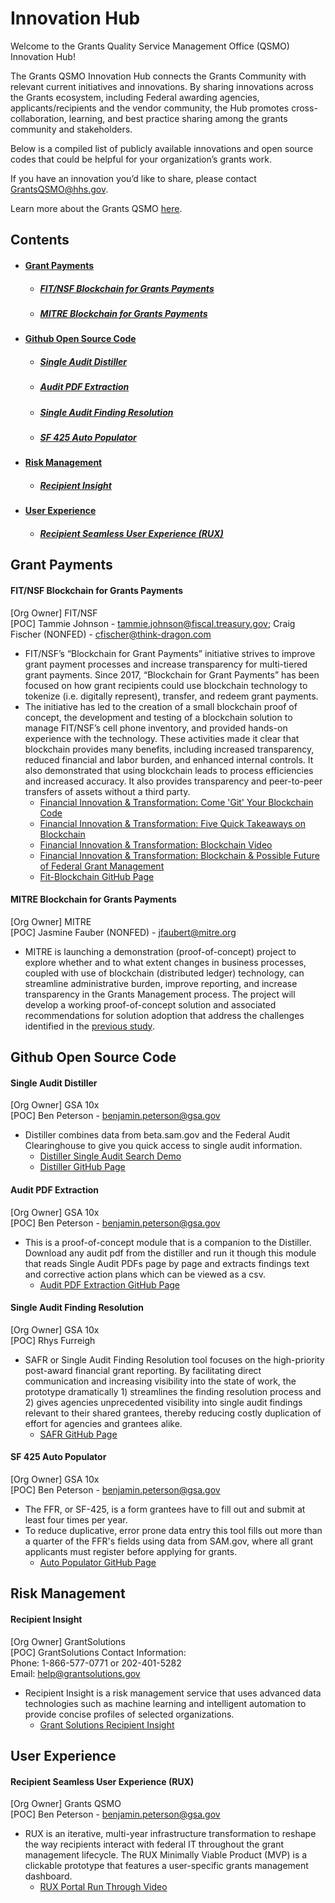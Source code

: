 # Innovation Hub
Welcome to the Grants Quality Service Management Office (QSMO) Innovation Hub!

The Grants QSMO Innovation Hub connects the Grants Community with relevant current initiatives and innovations. By sharing innovations across the Grants ecosystem, including Federal awarding agencies, applicants/recipients and the vendor community, the Hub promotes cross-collaboration, learning, and best practice sharing among the grants community and stakeholders.

Below is a compiled list of publicly available innovations and open source codes that could be helpful for your organization’s grants work.

If you have an innovation you’d like to share, please contact GrantsQSMO@hhs.gov.

Learn more about the Grants QSMO [here](https://www.hhs.gov/about/agencies/asfr/grants-management-quality-services-management-office/index.html).

## Contents
- #### <a href='#grantPayments'>Grant Payments</a>
   - ##### <a href='#fitnsfBlockchain'>FIT/NSF Blockchain for Grants Payments</a>
   - ##### <a href='#mitreBlockchain'>MITRE Blockchain for Grants Payments</a>
- #### <a href='#githubCode'>Github Open Source Code</a>
   - ##### <a href='#singleAuditDis'>Single Audit Distiller</a>
   - ##### <a href='#auditPDFExtract'>Audit PDF Extraction</a>
   - ##### <a href='#singleAuditFindingResolution'>Single Audit Finding Resolution</a>
   - ##### <a href='#sf425AutoPop'>SF 425 Auto Populator</a>
- #### <a href='#riskMngmt'>Risk Management</a>
   - ##### <a href='#recipInsight'>Recipient Insight</a>
- #### <a href='#UX'>User Experience</a>
   - ##### <a href='#recipRUX'>Recipient Seamless User Experience (RUX)</a>
  
## Grant Payments <a id='grantPayments'></a>
#### FIT/NSF Blockchain for Grants Payments <a id='fitnsfBlockchain'></a>
[Org Owner] FIT/NSF<br>
[POC] Tammie Johnson - tammie.johnson@fiscal.treasury.gov; Craig Fischer (NONFED) - cfischer@think-dragon.com
- FIT/NSF’s “Blockchain for Grant Payments” initiative strives to improve grant payment processes and increase transparency for multi-tiered grant payments. Since 2017, “Blockchain for Grant Payments” has been focused on how grant recipients could use blockchain technology to tokenize (i.e. digitally represent), transfer, and redeem grant payments. 
- The initiative has led to the creation of a small blockchain proof of concept, the development and testing of a blockchain solution to manage FIT/NSF’s cell phone inventory, and provided hands-on experience with the technology. These activities made it clear that blockchain provides many benefits, including increased transparency, reduced financial and labor burden, and enhanced internal controls. It also demonstrated that using blockchain leads to process efficiencies and increased accuracy. It also provides transparency and peer-to-peer transfers of assets without a third party.
  - [Financial Innovation & Transformation: Come 'Git' Your Blockchain Code](https://fiscal.treasury.gov/fit/blog/come-git-your-blockchain-code.html)
  - [Financial Innovation & Transformation: Five Quick Takeaways on Blockchain](https://fiscal.treasury.gov/fit/blog/five-quick-takeways-on-blockchain.html)
  - [Financial Innovation & Transformation: Blockchain Video](https://fiscal.treasury.gov/files/fit/US_FITBlockchain_Final_Compressed.mp4)
  - [Financial Innovation & Transformation: Blockchain & Possible Future of Federal Grant Management](https://fmvision.fiscal.treasury.gov/blockchain-and-the-possible-future-of-federal-grant-management.html)
  - [Fit-Blockchain GitHub Page](https://github.com/fiscalservice/fit-blockchain)
#### MITRE Blockchain for Grants Payments <a id='mitreBlockchain'></a>
[Org Owner] MITRE<br>
[POC] Jasmine Fauber (NONFED) - jfaubert@mitre.org
- MITRE is launching a demonstration (proof-of-concept) project to explore whether and to what extent changes in business processes, coupled with use of blockchain (distributed ledger) technology, can streamline administrative burden, improve reporting, and increase transparency in the Grants Management process. The project will develop a working proof-of-concept solution and associated recommendations for solution adoption that address the challenges identified in the [previous study](https://www.mitre.org/publications/technical-papers/assessing-the-potential-to-improve-grants-management-using-blockchain). 

## Github Open Source Code <a id='githubCode'></a>
#### Single Audit Distiller <a id='singleAuditDis'></a>
[Org Owner] GSA 10x<br>
[POC] Ben Peterson - benjamin.peterson@gsa.gov
- Distiller combines data from beta.sam.gov and the Federal Audit Clearinghouse to give you quick access to single audit information.
   - [Distiller Single Audit Search Demo](https://demo-fac-distiller.app.cloud.gov/)
   - [Distiller GitHub Page](https://github.com/18F/federal-grant-reporting/wiki/Distiller)
#### Audit PDF Extraction <a id='auditPDFExtract'></a>
[Org Owner] GSA 10x<br>
[POC] Ben Peterson - benjamin.peterson@gsa.gov
- This is a proof-of-concept module that is a companion to the Distiller. Download any audit pdf from the distiller and run it though this module that reads Single Audit PDFs page by page and extracts findings text and corrective action plans which can be viewed as a csv.
   - [Audit PDF Extraction GitHub Page](https://protect2.fireeye.com/url?k=ef2f2bc4-b37a2214-ef2f1afb-0cc47a6a52de-2c5700c858984ca5&u=https://github.com/18F/federal-grant-reporting/wiki/Audit-PDF-Extraction)
#### Single Audit Finding Resolution <a id='singleAuditFindingResolution'></a>
[Org Owner] GSA 10x<br>
[POC] Rhys Furreigh
- SAFR or Single Audit Finding Resolution tool focuses on the high-priority post-award financial grant reporting. By facilitating direct communication and increasing visibility into the state of work, the prototype dramatically 1) streamlines the finding resolution process and 2) gives agencies unprecedented visibility into single audit findings relevant to their shared grantees, thereby reducing costly duplication of effort for agencies and grantees alike.
   - [SAFR GitHub Page](https://protect2.fireeye.com/url?k=f4188cca-a84d851a-f418bdf5-0cc47a6a52de-53769031945f14d2&u=https://github.com/18F/federal-grant-reporting/wiki/Single-Audit-Finding-Resolution-(SAFR))
#### SF 425 Auto Populator <a id='sf425AutoPop'></a>
[Org Owner] GSA 10x<br>
[POC] Ben Peterson - benjamin.peterson@gsa.gov
- The FFR, or SF-425, is a form grantees have to fill out and submit at least four times per year.
- To reduce duplicative, error prone data entry this tool fills out more than a quarter of the FFR's fields using data from SAM.gov, where all grant applicants must register before applying for grants.
   - [Auto Populator GitHub Page](https://protect2.fireeye.com/url?k=5d1d6fe7-01486637-5d1d5ed8-0cc47a6a52de-3ea34fcdbdfa1f4d&u=https://github.com/18F/federal-grant-reporting/wiki/Auto-populating-the-FFR)

## Risk Management <a id='riskMngmt'></a>
#### Recipient Insight <a id='recipInsight'></a>
[Org Owner] GrantSolutions<br>
[POC] GrantSolutions Contact Information:<br>
Phone: 1-866-577-0771 or 202-401-5282<br>
Email: help@grantsolutions.gov
- Recipient Insight is a risk management service that uses advanced data technologies such as machine learning and intelligent automation to provide concise profiles of selected organizations.
   - [Grant Solutions Recipient Insight](https://home.grantsolutions.gov/home/recipient-insight/)

## User Experience <a id='UX'></a>
#### Recipient Seamless User Experience (RUX) <a id='recipRUX'></a>
[Org Owner] Grants QSMO<br>
[POC] Ben Peterson - benjamin.peterson@gsa.gov
- RUX is an iterative, multi-year infrastructure transformation to reshape the way recipients interact with federal IT throughout the grant management lifecycle. The RUX Minimally Viable Product (MVP) is a clickable prototype that features a user-specific grants management dashboard.
   - [RUX Portal Run Through Video](https://vimeo.com/553096795/6c43bded9a)
 

